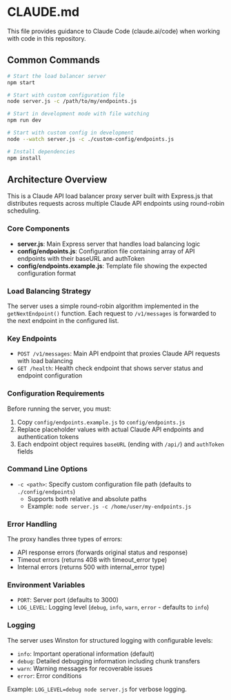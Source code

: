 # CLAUDE.md

This file provides guidance to Claude Code (claude.ai/code) when working with code in this repository.

## Common Commands

```bash
# Start the load balancer server
npm start

# Start with custom configuration file
node server.js -c /path/to/my/endpoints.js

# Start in development mode with file watching
npm run dev

# Start with custom config in development
node --watch server.js -c ./custom-config/endpoints.js

# Install dependencies
npm install
```

## Architecture Overview

This is a Claude API load balancer proxy server built with Express.js that distributes requests across multiple Claude API endpoints using round-robin scheduling.

### Core Components

- **server.js**: Main Express server that handles load balancing logic
- **config/endpoints.js**: Configuration file containing array of API endpoints with their baseURL and authToken
- **config/endpoints.example.js**: Template file showing the expected configuration format

### Load Balancing Strategy

The server uses a simple round-robin algorithm implemented in the `getNextEndpoint()` function. Each request to `/v1/messages` is forwarded to the next endpoint in the configured list.

### Key Endpoints

- `POST /v1/messages`: Main API endpoint that proxies Claude API requests with load balancing
- `GET /health`: Health check endpoint that shows server status and endpoint configuration

### Configuration Requirements

Before running the server, you must:
1. Copy `config/endpoints.example.js` to `config/endpoints.js`
2. Replace placeholder values with actual Claude API endpoints and authentication tokens
3. Each endpoint object requires `baseURL` (ending with `/api/`) and `authToken` fields

### Command Line Options

- `-c <path>`: Specify custom configuration file path (defaults to `./config/endpoints`)
  - Supports both relative and absolute paths
  - Example: `node server.js -c /home/user/my-endpoints.js`

### Error Handling

The proxy handles three types of errors:
- API response errors (forwards original status and response)
- Timeout errors (returns 408 with timeout_error type)
- Internal errors (returns 500 with internal_error type)

### Environment Variables

- `PORT`: Server port (defaults to 3000)
- `LOG_LEVEL`: Logging level (`debug`, `info`, `warn`, `error` - defaults to `info`)

### Logging

The server uses Winston for structured logging with configurable levels:
- `info`: Important operational information (default)
- `debug`: Detailed debugging information including chunk transfers
- `warn`: Warning messages for recoverable issues
- `error`: Error conditions

Example: `LOG_LEVEL=debug node server.js` for verbose logging.